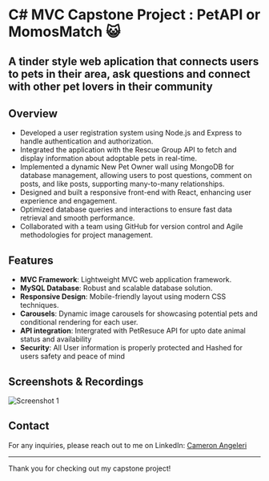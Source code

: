 # C# MVC Capstone Project : PetAPI or MomosMatch 😺
## A tinder style web aplication that connects users to pets in their area, ask questions and connect with other pet lovers in their community 

## Overview

- Developed a user registration system using Node.js and Express to handle authentication and authorization.
- Integrated the application with the Rescue Group API to fetch and display information about adoptable pets in real-time.
- Implemented a dynamic New Pet Owner wall using MongoDB for database management, allowing users to post questions, comment on posts, and like posts, supporting many-to-many relationships.
- Designed and built a responsive front-end with React, enhancing user experience and engagement.
- Optimized database queries and interactions to ensure fast data retrieval and smooth performance.
- Collaborated with a team using GitHub for version control and Agile methodologies for project management.


## Features

- **MVC Framework**: Lightweight MVC web application framework.
- **MySQL Database**: Robust and scalable database solution.
- **Responsive Design**: Mobile-friendly layout using modern CSS techniques.
- **Carousels**: Dynamic image carousels for showcasing potential pets and conditional rendering for each user.
- **API integration**: Intergrated with PetResuce API for upto date animal status and availability 
- **Security**: All User information is properly protected and Hashed for users safety and peace of mind


## Screenshots & Recordings

![Screenshot 1](wwwroot/assest/PetAPIScreenshots/Login.png)



## Contact

For any inquiries, please reach out to me on LinkedIn: [Cameron Angeleri](https://www.linkedin.com/in/cameron-angeleri/)

---

Thank you for checking out my capstone project!